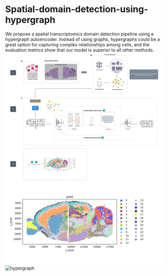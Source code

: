 # Spatial-domain-detection-using-hypergraph
We propose a spatial transcriptomics domain detection pipeline using a hypergraph autoencoder. Instead of using graphs, hypergraphs could be a great option for capturing complex relationships among cells, and the evaluation metrics show that our model is superior to all other methods.
![workflow](/Images/Workflow-Visualization.png)
![result](Images/mouse_barin_muti_sections_domains.png)
![hypergraph](Images/hgp.png)
